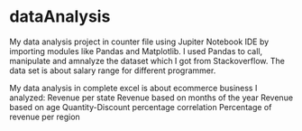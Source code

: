 # dataAnalysis
My data analysis project in counter file using Jupiter Notebook IDE by importing modules like Pandas and  Matplotlib.
I used Pandas to call, manipulate and amnalyze the dataset which I got from Stackoverflow.
The data set is about salary range for different programmer.

My data analysis in complete excel is about ecommerce business
I analyzed:
Revenue per state
Revenue based on months of the year
Revenue based on age
Quantity-Discount percentage correlation
Percentage of revenue per region
